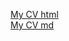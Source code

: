 [My CV html](https://pavel-troinich.github.io/rsschool-cv/)  
[My CV md](https://pavel-troinich.github.io/rsschool-cv/cv)
